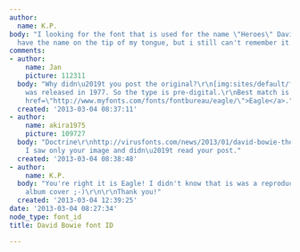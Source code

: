 ```yaml
---
author:
  name: K.P.
body: "I looking for the font that is used for the name \"Heroes\" David Bowie.\r\nI
  have the name on the tip of my tongue, but i still can't remember it.\r\n\r\n[[http://www.rollingstone.com/assets/images/album_review/david-bowies-the-next-day-001-1361815326.jpg]]\r\n"
comments:
- author:
    name: Jan
    picture: 112311
  body: "Why didn\u2019t you post the original?\r\n[img:sites/default/files/old-images/David-Bowie-Heroes-510603_6363.jpg]\r\n\r\nIt
    was released in 1977. So the type is pre-digital.\r\nBest match is probably <a
    href=\"http://www.myfonts.com/fonts/fontbureau/eagle/\">Eagle</a>."
  created: '2013-03-04 08:37:11'
- author:
    name: akira1975
    picture: 109727
  body: "Doctrine\r\nhttp://virusfonts.com/news/2013/01/david-bowie-the-next-day-that-album-cover-design/\r\n\r\nEDIT:\r\nOops,
    I saw only your image and didn\u2019t read your post."
  created: '2013-03-04 08:38:48'
- author:
    name: K.P.
  body: "You're right it is Eagle! I didn't know that is was a reproduction of a old
    album cover ;-)\r\n\r\nThank you!"
  created: '2013-03-04 12:39:25'
date: '2013-03-04 08:27:34'
node_type: font_id
title: David Bowie font ID

---
```

